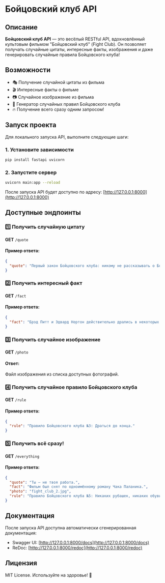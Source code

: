 # Бойцовский клуб API

## Описание
**Бойцовский клуб API** — это весёлый RESTful API, вдохновлённый культовым фильмом "Бойцовский клуб" (Fight Club). Он позволяет получать случайные цитаты, интересные факты, изображения и даже генерировать случайные правила Бойцовского клуба!

## Возможности
- 🎭 Получение случайной цитаты из фильма
- 🎬 Интересные факты о фильме
- 📷 Случайное изображение из фильма
- 📜 Генератор случайных правил Бойцовского клуба
- 🔥 Получение всего сразу одним запросом!

## Запуск проекта
Для локального запуска API, выполните следующие шаги:

### 1. Установите зависимости
```bash
pip install fastapi uvicorn
```

### 2. Запустите сервер
```bash
uvicorn main:app --reload
```

После запуска API будет доступно по адресу: [http://127.0.0.1:8000](http://127.0.0.1:8000)

## Доступные эндпоинты

### 1️⃣ Получить случайную цитату
**GET** `/quote`
#### Пример ответа:
```json
{
  "quote": "Первый закон Бойцовского клуба: никому не рассказывать о Бойцовском клубе."
}
```

### 2️⃣ Получить интересный факт
**GET** `/fact`
#### Пример ответа:
```json
{
  "fact": "Брэд Питт и Эдвард Нортон действительно дрались в некоторых сценах, чтобы сделать их более реалистичными."
}
```

### 3️⃣ Получить случайное изображение
**GET** `/photo`
#### Ответ:
Файл изображения из списка доступных фотографий.

### 4️⃣ Получить случайное правило Бойцовского клуба
**GET** `/rule`
#### Пример ответа:
```json
{
  "rule": "Правило Бойцовского клуба №3: Драться до конца."
}
```

### 5️⃣ Получить всё сразу!
**GET** `/everything`
#### Пример ответа:
```json
{
  "quote": "Ты — не твоя работа.",
  "fact": "Фильм был снят по одноимённому роману Чака Паланика.",
  "photo": "fight_club_2.jpg",
  "rule": "Правило Бойцовского клуба №5: Никаких рубашек, никаких обуви."
}
```

## Документация
После запуска API доступна автоматически сгенерированная документация:
- Swagger UI: [http://127.0.0.1:8000/docs](http://127.0.0.1:8000/docs)
- ReDoc: [http://127.0.0.1:8000/redoc](http://127.0.0.1:8000/redoc)

## Лицензия
MIT License. Используйте на здоровье! 💪


